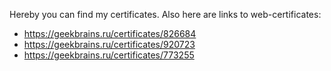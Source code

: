 Hereby you can find my certificates.
Also here are links to web-certificates:
- https://geekbrains.ru/certificates/826684
- https://geekbrains.ru/certificates/920723
- https://geekbrains.ru/certificates/773255
